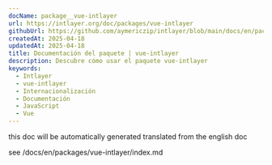 ```yaml
---
docName: package__vue-intlayer
url: https://intlayer.org/doc/packages/vue-intlayer
githubUrl: https://github.com/aymericzip/intlayer/blob/main/docs/en/packages/vue-intlayer/index.md
createdAt: 2025-04-18
updatedAt: 2025-04-18
title: Documentación del paquete | vue-intlayer
description: Descubre cómo usar el paquete vue-intlayer
keywords:
  - Intlayer
  - vue-intlayer
  - Internacionalización
  - Documentación
  - JavaScript
  - Vue
---
```


this doc will be automatically generated translated from the english doc

see /docs/en/packages/vue-intlayer/index.md
